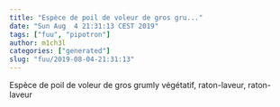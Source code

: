 ```yaml
---
title: "Espèce de poil de voleur de gros gru..."
date: "Sun Aug  4 21:31:13 CEST 2019"
tags: ["fuu", "pipotron"]
author: m1ch3l
categories: ["generated"]
slug: "fuu/2019-08-04-21:31:13"
---
```


Espèce de poil de voleur de gros grumly végétatif, raton-laveur, raton-laveur
